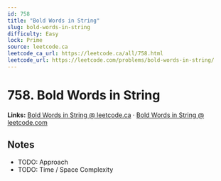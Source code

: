 ```yaml
--- 
id: 758
title: "Bold Words in String"
slug: bold-words-in-string
difficulty: Easy
lock: Prime
source: leetcode.ca
leetcode_ca_url: https://leetcode.ca/all/758.html
leetcode_url: https://leetcode.com/problems/bold-words-in-string/
---
```


# 758. Bold Words in String

**Links:** [Bold Words in String @ leetcode.ca](https://leetcode.ca/all/758.html) · [Bold Words in String @ leetcode.com](https://leetcode.com/problems/bold-words-in-string/)

## Notes
- TODO: Approach
- TODO: Time / Space Complexity
